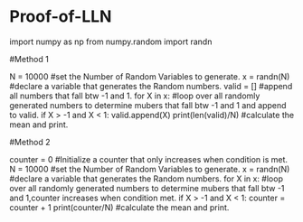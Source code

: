 # Proof-of-LLN
import numpy as np
from numpy.random import randn

#Method 1

N = 10000                #set the Number of Random Variables to generate.
x = randn(N)             #declare a variable that generates the Random numbers.
valid = []               #append all numbers that fall btw -1 and 1.
for X in x:              #loop over all randomly generated numbers to determine mubers that fall btw -1 and 1 and append to valid.
    if X > -1 and X < 1:
        valid.append(X)
print(len(valid)/N)      #calculate the mean and print.


#Method 2

counter = 0             #Initialize a counter that only increases when condition is met.
N = 10000               #set the Number of Random Variables to generate.
x = randn(N)            #declare a variable that generates the Random numbers.
for X in x:             #loop over all randomly generated numbers to determine mubers that fall btw -1 and 1,counter increases when condition met.
    if X > -1 and X < 1:
        counter  = counter + 1
print(counter/N)        #calculate the mean and print.

